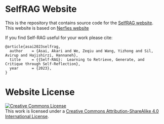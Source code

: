 # SelfRAG Website

This is the repository that contains source code for the [SelfRAG website](https://selfrag.github.io). This website is based on [Nerfies website](https://github.com/nerfies/nerfies.github.io)

If you find Self-RAG useful for your work please cite:
```
@article{asai2023selfrag,
  author    = {Asai, Akari and We, Zeqiu and Wang, Yizhong and Sil, Avirup and Hajishirzi, Hannaneh},
  title     = {{Self-RAG}:  Learning to Retrieve, Generate, and Critique through Self-Reflection},
  year      = {2023},
}
```

# Website License
<a rel="license" href="http://creativecommons.org/licenses/by-sa/4.0/"><img alt="Creative Commons License" style="border-width:0" src="https://i.creativecommons.org/l/by-sa/4.0/88x31.png" /></a><br />This work is licensed under a <a rel="license" href="http://creativecommons.org/licenses/by-sa/4.0/">Creative Commons Attribution-ShareAlike 4.0 International License</a>.
